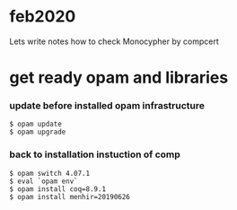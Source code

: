 # feb2020

Lets write notes how to check Monocypher by compcert


# get ready opam and libraries
### update before installed opam infrastructure
```
$ opam update
$ opam upgrade
```

### back to installation instuction of comp
```
$ opam switch 4.07.1
$ eval `opam env`
$ opam install coq=8.9.1
$ opam install menhir=20190626
```

